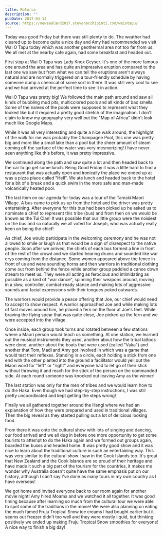 ```yaml
---
title: Rotorua
description: ""
pubDate: 2017-04-14
source: https://newzealand2017.stevenocchipinti.com/waiotapu/
---
```


Today was good Friday but there was still plenty to do. The weather had cleared
up to become quite a nice day and Amy had recommended we visit Wai O Tapu today
which was another geothermal area not too far from us. We all met at the nearby
cafe again, had some breakfast and headed out.

First stop at Wai O Tapu was Lady Knox Geyser. It's one of the more famous one
around the area and has quite an impressive eruption compared to the last one we
saw but from what we can tell the eruptions aren't always natural and are
normally triggered on a tour-friendly schedule by having someone dump a chemical
of some sort in there. It was still very cool to see and we had arrived at the
perfect time to see it in action.

Wai O Tapu was pretty big! We followed the main path around and saw all kinds of
bubbling mud pits, multicolored pools and all kinds of bad smells. Some of the
names of the pools were supposed to represent what they looked like but it
required a pretty good stretch of the imagination. I don't claim to know my
geography very well but the "Map of Africa" didn't look much like Google Maps.

While it was all very interesting and quite a nice walk around, the highlight of
the walk for me was probably the Champagne Pool, this one was pretty big and
more like a small lake than a pool but the sheer amount of steam coming off the
surface of the water was very mesmerizing! I have never seen anything like this
before, it was pretty impressive.

We continued along the path and saw quite a lot and then headed back to the car
to go get some lunch. Being Good Friday it was a little hard to find a
restaurant that was actually open and ironically the place we ended up at was a
pizza place called "Hell". We ate lunch and headed back to the hotel for a bit
of a break and a quick swim in the more safe and man-made volcanically heated
pool.

The last item on our agenda for today was a tour of the Tamaki Maori Village. A
bus came to pick us up from the hotel and the driver was pretty entertaining.
After everyone for this bus had been picked up he asked us to nominate a chief
to represent this tribe (bus) and from then on we would be known as the Tui
Clan! It was possible that our little group were the noisiest on the bus and so
naturally we all voted for Joseph, who was actually really keen on being the
chief!

As chief, Joe would participate in the welcoming ceremony and he was not allowed
to smile or laugh as that would be a sign of disrespect to the native people.
Soon after we arrived, the chiefs of each bus formed a line in front of the rest
of the crowd and we started hearing drums and sounded like war crys coming from
the distance. Some women appeared above the fence in front of us and were
sounding horns and then warriors in traditional clothing come out from behind
the fence while another group paddled a canoe down stream to meet us. They were
all acting as ferocious and intimidating as possible as a kind of "war dance",
spinning their weapons around, moving in a slow, controller, combat-ready stance
and making lots of aggressive sounds and facial expressions with their tongues
poked outwards.

The warriors would provide a peace offering that Joe, our chief would need to
accept to show respect. A warrior approached Joe and while making lots of
fast moves around him, he placed a fern on the floor at Joe's feet. While
braving the flying spear that was quite close, Joe picked up the fern and
we were accepted into the village.

Once inside, each group took turns and rotated between a few stations where a
Maori person would teach us something. At one station, we learned out the
musical instruments they used, another about how the tribal tattoos were done,
another about the boats that were used (called "Vaka") and another that Tom,
Madi and Amy got involved in which was a game that would test their reflexes.
Standing in a circle, each holding a stick from one end with the other planted
into the ground a facilitator would yell out the Maori word for "left" or
"right" and everyone had to let go of their stick without throwing it and reach
for the stick of the person on the commanded side. At each round someone was
knocked out leaving Amy as the winner!

The last station was only for the men of tribes and we would learn how to do the
Haka. Even though we had step-by-step instructions, I was still pretty
uncoordinated and kept getting the steps wrong!

Finally we all gathered together around the Hangi where we had an explanation of
how they were prepared and used in traditional villages. Then the big reveal as
they started pulling out a lot of delicious looking food.

From there it was onto the cultural show with lots of singing and dancing, our
food arrived and we all dug in before one more opportunity to get some tourists
to attempt to do the Haka again and we formed out groups again, boarded the
buses and headed home. It was pretty good show and it was nice to learn about
the traditional culture in such an entertaining way. This was very similar to
the cultural show I saw in the Cook Islands too. It's great that New Zealand and
the Cook Islands are so proud of their heritage and have made it such a big part
of the tourism for the countries, it makes me wonder why Australia doesn't quite
have the same emphasis put on our history, although I can't say I've done as
many tours in my own country as I have overseas!

We got home and invited everyone back to our room again for another movie night!
Amy hired Moama and we watched it all together. It was good timing because after
learning so much from the cultural tour we were able to spot some of the
traditions in the movie! We were also planning on eating the much famed Fruju
Tropical Snow ice creams I had bought earlier but it seems out freezer didn't
too well and they were mostly liquid, but thinking positively we ended up making
Fruju Tropical Snow smoothies for everyone! A nice way to finish a big day!
